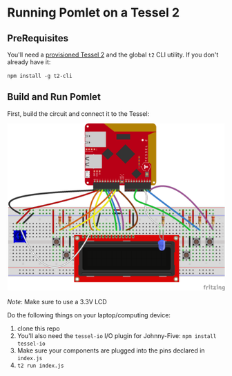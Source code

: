 # Running Pomlet on a Tessel 2

## PreRequisites

You'll need a [provisioned Tessel 2](http://tessel.github.io/t2-start/) and the global `t2` CLI utility. If you don't already have it:

`npm install -g t2-cli`

## Build and Run Pomlet

First, build the circuit and connect it to the Tessel:

![Wiring Diagram for LCD/Buttons interface to Pomlet on Tessel 2](../assets/tessel-lcd-buttons.png)

_Note_: Make sure to use a 3.3V LCD

Do the following things on your laptop/computing device:

1. clone this repo
1. You'll also need the `tessel-io` I/O plugin for Johnny-Five: `npm install tessel-io`
1. Make sure your components are plugged into the pins declared in `index.js`
1. `t2 run index.js`

